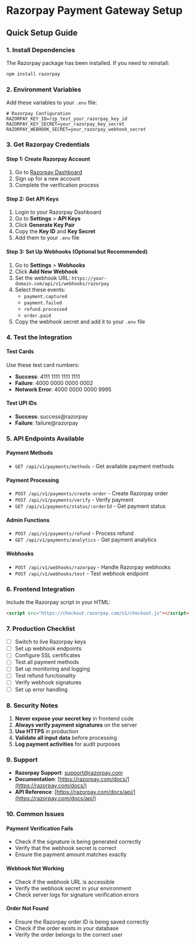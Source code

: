 # Razorpay Payment Gateway Setup

## Quick Setup Guide

### 1. Install Dependencies
The Razorpay package has been installed. If you need to reinstall:
```bash
npm install razorpay
```

### 2. Environment Variables
Add these variables to your `.env` file:

```env
# Razorpay Configuration
RAZORPAY_KEY_ID=rzp_test_your_razorpay_key_id
RAZORPAY_KEY_SECRET=your_razorpay_key_secret
RAZORPAY_WEBHOOK_SECRET=your_razorpay_webhook_secret
```

### 3. Get Razorpay Credentials

#### Step 1: Create Razorpay Account
1. Go to [Razorpay Dashboard](https://dashboard.razorpay.com/)
2. Sign up for a new account
3. Complete the verification process

#### Step 2: Get API Keys
1. Login to your Razorpay Dashboard
2. Go to **Settings** > **API Keys**
3. Click **Generate Key Pair**
4. Copy the **Key ID** and **Key Secret**
5. Add them to your `.env` file

#### Step 3: Set Up Webhooks (Optional but Recommended)
1. Go to **Settings** > **Webhooks**
2. Click **Add New Webhook**
3. Set the webhook URL: `https://your-domain.com/api/v1/webhooks/razorpay`
4. Select these events:
   - `payment.captured`
   - `payment.failed`
   - `refund.processed`
   - `order.paid`
5. Copy the webhook secret and add it to your `.env` file

### 4. Test the Integration

#### Test Cards
Use these test card numbers:
- **Success**: 4111 1111 1111 1111
- **Failure**: 4000 0000 0000 0002
- **Network Error**: 4000 0000 0000 9995

#### Test UPI IDs
- **Success**: success@razorpay
- **Failure**: failure@razorpay

### 5. API Endpoints Available

#### Payment Methods
- `GET /api/v1/payments/methods` - Get available payment methods

#### Payment Processing
- `POST /api/v1/payments/create-order` - Create Razorpay order
- `POST /api/v1/payments/verify` - Verify payment
- `GET /api/v1/payments/status/:orderId` - Get payment status

#### Admin Functions
- `POST /api/v1/payments/refund` - Process refund
- `GET /api/v1/payments/analytics` - Get payment analytics

#### Webhooks
- `POST /api/v1/webhooks/razorpay` - Handle Razorpay webhooks
- `POST /api/v1/webhooks/test` - Test webhook endpoint

### 6. Frontend Integration

Include the Razorpay script in your HTML:
```html
<script src="https://checkout.razorpay.com/v1/checkout.js"></script>
```

### 7. Production Checklist

- [ ] Switch to live Razorpay keys
- [ ] Set up webhook endpoints
- [ ] Configure SSL certificates
- [ ] Test all payment methods
- [ ] Set up monitoring and logging
- [ ] Test refund functionality
- [ ] Verify webhook signatures
- [ ] Set up error handling

### 8. Security Notes

1. **Never expose your secret key** in frontend code
2. **Always verify payment signatures** on the server
3. **Use HTTPS** in production
4. **Validate all input data** before processing
5. **Log payment activities** for audit purposes

### 9. Support

- **Razorpay Support**: [support@razorpay.com](mailto:support@razorpay.com)
- **Documentation**: [https://razorpay.com/docs/](https://razorpay.com/docs/)
- **API Reference**: [https://razorpay.com/docs/api/](https://razorpay.com/docs/api/)

### 10. Common Issues

#### Payment Verification Fails
- Check if the signature is being generated correctly
- Verify that the webhook secret is correct
- Ensure the payment amount matches exactly

#### Webhook Not Working
- Check if the webhook URL is accessible
- Verify the webhook secret in your environment
- Check server logs for signature verification errors

#### Order Not Found
- Ensure the Razorpay order ID is being saved correctly
- Check if the order exists in your database
- Verify the order belongs to the correct user 